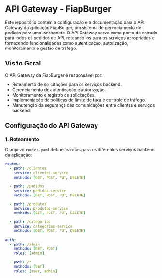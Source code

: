 # API Gateway - FiapBurger

Este repositório contém a configuração e a documentação para o API Gateway da aplicação FiapBurger, um sistema de gerenciamento de pedidos para uma lanchonete. O API Gateway serve como ponto de entrada para todos os pedidos de API, roteando-os para os serviços apropriados e fornecendo funcionalidades como autenticação, autorização, monitoramento e gestão de tráfego.

## Visão Geral

O API Gateway da FiapBurger é responsável por:

- Roteamento de solicitações para os serviços backend.
- Gerenciamento de autenticação e autorização.
- Monitoramento e registro de solicitações.
- Implementação de políticas de limite de taxa e controle de tráfego.
- Manutenção da segurança das comunicações entre clientes e serviços backend.


## Configuração do API Gateway

### 1. Roteamento

O arquivo `routes.yaml` define as rotas para os diferentes serviços backend da aplicação:

```yaml
routes:
  - path: /clientes
    service: clientes-service
    methods: [GET, POST, PUT, DELETE]

  - path: /pedidos
    service: pedidos-service
    methods: [GET, POST, PUT, DELETE]

  - path: /produtos
    service: produtos-service
    methods: [GET, POST, PUT, DELETE]

  - path: /categorias
    service: categorias-service
    methods: [GET, POST, PUT, DELETE]
    
auth:
  - path: /admin
    methods: [GET, POST]
    roles: [admin]

  - path: /*
    methods: [GET]
    roles: [user, admin]



